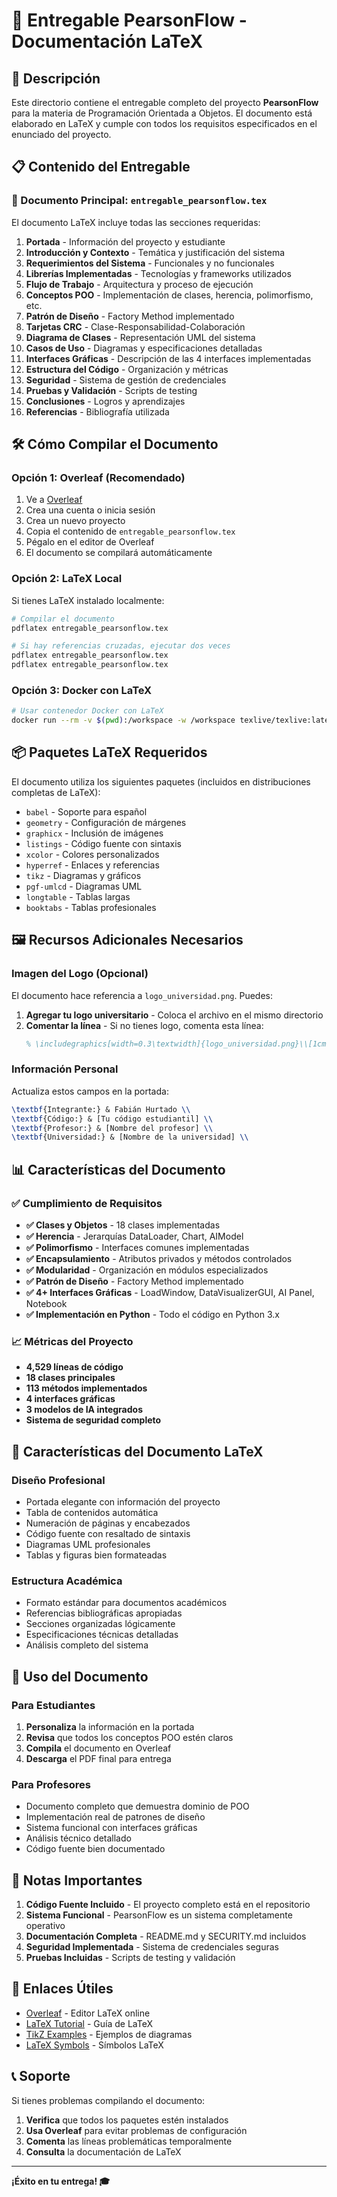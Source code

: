 # 📄 Entregable PearsonFlow - Documentación LaTeX

## 🎯 Descripción

Este directorio contiene el entregable completo del proyecto **PearsonFlow** para la materia de Programación Orientada a Objetos. El documento está elaborado en LaTeX y cumple con todos los requisitos especificados en el enunciado del proyecto.

## 📋 Contenido del Entregable

### 📄 Documento Principal: `entregable_pearsonflow.tex`

El documento LaTeX incluye todas las secciones requeridas:

1. **Portada** - Información del proyecto y estudiante
2. **Introducción y Contexto** - Temática y justificación del sistema
3. **Requerimientos del Sistema** - Funcionales y no funcionales
4. **Librerías Implementadas** - Tecnologías y frameworks utilizados
5. **Flujo de Trabajo** - Arquitectura y proceso de ejecución
6. **Conceptos POO** - Implementación de clases, herencia, polimorfismo, etc.
7. **Patrón de Diseño** - Factory Method implementado
8. **Tarjetas CRC** - Clase-Responsabilidad-Colaboración
9. **Diagrama de Clases** - Representación UML del sistema
10. **Casos de Uso** - Diagramas y especificaciones detalladas
11. **Interfaces Gráficas** - Descripción de las 4 interfaces implementadas
12. **Estructura del Código** - Organización y métricas
13. **Seguridad** - Sistema de gestión de credenciales
14. **Pruebas y Validación** - Scripts de testing
15. **Conclusiones** - Logros y aprendizajes
16. **Referencias** - Bibliografía utilizada

## 🛠️ Cómo Compilar el Documento

### Opción 1: Overleaf (Recomendado)

1. Ve a [Overleaf](https://www.overleaf.com/)
2. Crea una cuenta o inicia sesión
3. Crea un nuevo proyecto
4. Copia el contenido de `entregable_pearsonflow.tex`
5. Pégalo en el editor de Overleaf
6. El documento se compilará automáticamente

### Opción 2: LaTeX Local

Si tienes LaTeX instalado localmente:

```bash
# Compilar el documento
pdflatex entregable_pearsonflow.tex

# Si hay referencias cruzadas, ejecutar dos veces
pdflatex entregable_pearsonflow.tex
pdflatex entregable_pearsonflow.tex
```

### Opción 3: Docker con LaTeX

```bash
# Usar contenedor Docker con LaTeX
docker run --rm -v $(pwd):/workspace -w /workspace texlive/texlive:latest pdflatex entregable_pearsonflow.tex
```

## 📦 Paquetes LaTeX Requeridos

El documento utiliza los siguientes paquetes (incluidos en distribuciones completas de LaTeX):

- `babel` - Soporte para español
- `geometry` - Configuración de márgenes
- `graphicx` - Inclusión de imágenes
- `listings` - Código fuente con sintaxis
- `xcolor` - Colores personalizados
- `hyperref` - Enlaces y referencias
- `tikz` - Diagramas y gráficos
- `pgf-umlcd` - Diagramas UML
- `longtable` - Tablas largas
- `booktabs` - Tablas profesionales

## 🖼️ Recursos Adicionales Necesarios

### Imagen del Logo (Opcional)
El documento hace referencia a `logo_universidad.png`. Puedes:

1. **Agregar tu logo universitario** - Coloca el archivo en el mismo directorio
2. **Comentar la línea** - Si no tienes logo, comenta esta línea:
   ```latex
   % \includegraphics[width=0.3\textwidth]{logo_universidad.png}\\[1cm]
   ```

### Información Personal
Actualiza estos campos en la portada:

```latex
\textbf{Integrante:} & Fabián Hurtado \\
\textbf{Código:} & [Tu código estudiantil] \\
\textbf{Profesor:} & [Nombre del profesor] \\
\textbf{Universidad:} & [Nombre de la universidad] \\
```

## 📊 Características del Documento

### ✅ Cumplimiento de Requisitos

- **✅ Clases y Objetos** - 18 clases implementadas
- **✅ Herencia** - Jerarquías DataLoader, Chart, AIModel
- **✅ Polimorfismo** - Interfaces comunes implementadas
- **✅ Encapsulamiento** - Atributos privados y métodos controlados
- **✅ Modularidad** - Organización en módulos especializados
- **✅ Patrón de Diseño** - Factory Method implementado
- **✅ 4+ Interfaces Gráficas** - LoadWindow, DataVisualizerGUI, AI Panel, Notebook
- **✅ Implementación en Python** - Todo el código en Python 3.x

### 📈 Métricas del Proyecto

- **4,529 líneas de código**
- **18 clases principales**
- **113 métodos implementados**
- **4 interfaces gráficas**
- **3 modelos de IA integrados**
- **Sistema de seguridad completo**

## 🎨 Características del Documento LaTeX

### Diseño Profesional
- Portada elegante con información del proyecto
- Tabla de contenidos automática
- Numeración de páginas y encabezados
- Código fuente con resaltado de sintaxis
- Diagramas UML profesionales
- Tablas y figuras bien formateadas

### Estructura Académica
- Formato estándar para documentos académicos
- Referencias bibliográficas apropiadas
- Secciones organizadas lógicamente
- Especificaciones técnicas detalladas
- Análisis completo del sistema

## 🚀 Uso del Documento

### Para Estudiantes
1. **Personaliza** la información en la portada
2. **Revisa** que todos los conceptos POO estén claros
3. **Compila** el documento en Overleaf
4. **Descarga** el PDF final para entrega

### Para Profesores
- Documento completo que demuestra dominio de POO
- Implementación real de patrones de diseño
- Sistema funcional con interfaces gráficas
- Análisis técnico detallado
- Código fuente bien documentado

## 📝 Notas Importantes

1. **Código Fuente Incluido** - El proyecto completo está en el repositorio
2. **Sistema Funcional** - PearsonFlow es un sistema completamente operativo
3. **Documentación Completa** - README.md y SECURITY.md incluidos
4. **Seguridad Implementada** - Sistema de credenciales seguras
5. **Pruebas Incluidas** - Scripts de testing y validación

## 🔗 Enlaces Útiles

- [Overleaf](https://www.overleaf.com/) - Editor LaTeX online
- [LaTeX Tutorial](https://www.latex-tutorial.com/) - Guía de LaTeX
- [TikZ Examples](https://texample.net/tikz/) - Ejemplos de diagramas
- [LaTeX Symbols](https://oeis.org/wiki/List_of_LaTeX_symbols) - Símbolos LaTeX

## 📞 Soporte

Si tienes problemas compilando el documento:

1. **Verifica** que todos los paquetes estén instalados
2. **Usa Overleaf** para evitar problemas de configuración
3. **Comenta** las líneas problemáticas temporalmente
4. **Consulta** la documentación de LaTeX

---

**¡Éxito en tu entrega! 🎓** 